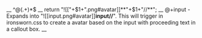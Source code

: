 __
^@(.+)*$
__
return "![["+$1+".png#avatar]]**"+$1+"//**";
__
@+input - Expands into "![[input.png#avatar]]**input//**".  This will trigger in ironsworn.css to create a avatar based on the input with proceeding text in a callout box.
__